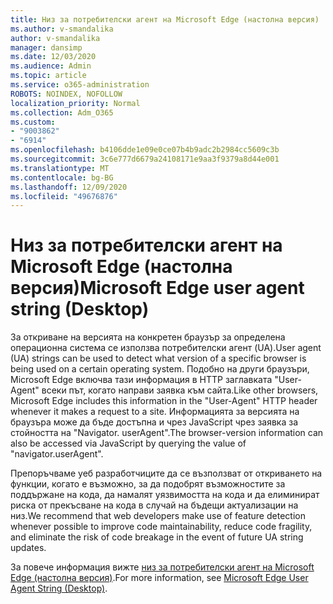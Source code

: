 ```yaml
---
title: Низ за потребителски агент на Microsoft Edge (настолна версия)
ms.author: v-smandalika
author: v-smandalika
manager: dansimp
ms.date: 12/03/2020
ms.audience: Admin
ms.topic: article
ms.service: o365-administration
ROBOTS: NOINDEX, NOFOLLOW
localization_priority: Normal
ms.collection: Adm_O365
ms.custom:
- "9003862"
- "6914"
ms.openlocfilehash: b4106dde1e09e0ce07b4b9adc2b2984cc5609c3b
ms.sourcegitcommit: 3c6e777d6679a24108171e9aa3f9379a8d44e001
ms.translationtype: MT
ms.contentlocale: bg-BG
ms.lasthandoff: 12/09/2020
ms.locfileid: "49676876"
---
```

# <a name="microsoft-edge-user-agent-string-desktop"></a><span data-ttu-id="24318-102">Низ за потребителски агент на Microsoft Edge (настолна версия)</span><span class="sxs-lookup"><span data-stu-id="24318-102">Microsoft Edge user agent string (Desktop)</span></span>

<span data-ttu-id="24318-103">За откриване на версията на конкретен браузър за определена операционна система се използва потребителски агент (UA).</span><span class="sxs-lookup"><span data-stu-id="24318-103">User agent (UA) strings can be used to detect what version of a specific browser is being used on a certain operating system.</span></span> <span data-ttu-id="24318-104">Подобно на други браузъри, Microsoft Edge включва тази информация в HTTP заглавката "User-Agent" всеки път, когато направи заявка към сайта.</span><span class="sxs-lookup"><span data-stu-id="24318-104">Like other browsers, Microsoft Edge includes this information in the "User-Agent" HTTP header whenever it makes a request to a site.</span></span> <span data-ttu-id="24318-105">Информацията за версията на браузъра може да бъде достъпна и чрез JavaScript чрез заявка за стойността на "Navigator. userAgent".</span><span class="sxs-lookup"><span data-stu-id="24318-105">The browser-version information can also be accessed via JavaScript by querying the value of "navigator.userAgent".</span></span>

<span data-ttu-id="24318-106">Препоръчваме уеб разработчиците да се възползват от откриването на функции, когато е възможно, за да подобрят възможностите за поддържане на кода, да намалят уязвимостта на кода и да елиминират риска от прекъсване на кода в случай на бъдещи актуализации на низ.</span><span class="sxs-lookup"><span data-stu-id="24318-106">We recommend that web developers make use of feature detection whenever possible to improve code maintainability, reduce code fragility, and eliminate the risk of code breakage in the event of future UA string updates.</span></span>

<span data-ttu-id="24318-107">За повече информация вижте [низ за потребителски агент на Microsoft Edge (настолна версия)](https://docs.microsoft.com/microsoft-edge/web-platform/user-agent-string).</span><span class="sxs-lookup"><span data-stu-id="24318-107">For more information, see [Microsoft Edge User Agent String (Desktop)](https://docs.microsoft.com/microsoft-edge/web-platform/user-agent-string).</span></span>